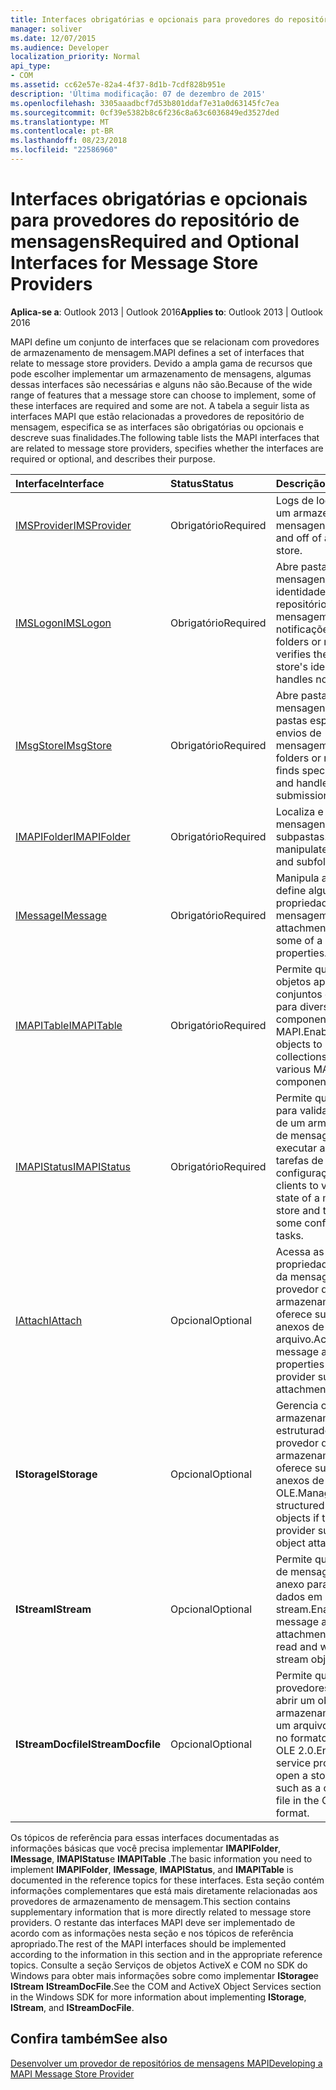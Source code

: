 ```yaml
---
title: Interfaces obrigatórias e opcionais para provedores do repositório de mensagens
manager: soliver
ms.date: 12/07/2015
ms.audience: Developer
localization_priority: Normal
api_type:
- COM
ms.assetid: cc62e57e-82a4-4f37-8d1b-7cdf828b951e
description: 'Última modificação: 07 de dezembro de 2015'
ms.openlocfilehash: 3305aaadbcf7d53b801ddaf7e31a0d63145fc7ea
ms.sourcegitcommit: 0cf39e5382b8c6f236c8a63c6036849ed3527ded
ms.translationtype: MT
ms.contentlocale: pt-BR
ms.lasthandoff: 08/23/2018
ms.locfileid: "22586960"
---
```

# <a name="required-and-optional-interfaces-for-message-store-providers"></a><span data-ttu-id="1b7be-103">Interfaces obrigatórias e opcionais para provedores do repositório de mensagens</span><span class="sxs-lookup"><span data-stu-id="1b7be-103">Required and Optional Interfaces for Message Store Providers</span></span>

 
  
<span data-ttu-id="1b7be-104">**Aplica-se a**: Outlook 2013 | Outlook 2016</span><span class="sxs-lookup"><span data-stu-id="1b7be-104">**Applies to**: Outlook 2013 | Outlook 2016</span></span> 
  
<span data-ttu-id="1b7be-105">MAPI define um conjunto de interfaces que se relacionam com provedores de armazenamento de mensagem.</span><span class="sxs-lookup"><span data-stu-id="1b7be-105">MAPI defines a set of interfaces that relate to message store providers.</span></span> <span data-ttu-id="1b7be-106">Devido a ampla gama de recursos que pode escolher implementar um armazenamento de mensagens, algumas dessas interfaces são necessárias e alguns não são.</span><span class="sxs-lookup"><span data-stu-id="1b7be-106">Because of the wide range of features that a message store can choose to implement, some of these interfaces are required and some are not.</span></span> <span data-ttu-id="1b7be-107">A tabela a seguir lista as interfaces MAPI que estão relacionadas a provedores de repositório de mensagem, especifica se as interfaces são obrigatórias ou opcionais e descreve suas finalidades.</span><span class="sxs-lookup"><span data-stu-id="1b7be-107">The following table lists the MAPI interfaces that are related to message store providers, specifies whether the interfaces are required or optional, and describes their purpose.</span></span>
  
|<span data-ttu-id="1b7be-108">**Interface**</span><span class="sxs-lookup"><span data-stu-id="1b7be-108">**Interface**</span></span>|<span data-ttu-id="1b7be-109">**Status**</span><span class="sxs-lookup"><span data-stu-id="1b7be-109">**Status**</span></span>|<span data-ttu-id="1b7be-110">**Descrição**</span><span class="sxs-lookup"><span data-stu-id="1b7be-110">**Description**</span></span>|
|:-----|:-----|:-----|
|[<span data-ttu-id="1b7be-111">IMSProvider</span><span class="sxs-lookup"><span data-stu-id="1b7be-111">IMSProvider</span></span>](imsprovideriunknown.md) <br/> |<span data-ttu-id="1b7be-112">Obrigatório</span><span class="sxs-lookup"><span data-stu-id="1b7be-112">Required</span></span>  <br/> |<span data-ttu-id="1b7be-113">Logs de logon e logoff um armazenamento de mensagens.</span><span class="sxs-lookup"><span data-stu-id="1b7be-113">Logs on to and off of a message store.</span></span>  <br/> |
|[<span data-ttu-id="1b7be-114">IMSLogon</span><span class="sxs-lookup"><span data-stu-id="1b7be-114">IMSLogon</span></span>](imslogoniunknown.md) <br/> |<span data-ttu-id="1b7be-115">Obrigatório</span><span class="sxs-lookup"><span data-stu-id="1b7be-115">Required</span></span>  <br/> |<span data-ttu-id="1b7be-116">Abre pastas ou mensagens, verifica a identidade do repositório de mensagem e manipula notificações.</span><span class="sxs-lookup"><span data-stu-id="1b7be-116">Opens folders or messages, verifies the message store's identity, and handles notifications.</span></span>  <br/> |
|[<span data-ttu-id="1b7be-117">IMsgStore</span><span class="sxs-lookup"><span data-stu-id="1b7be-117">IMsgStore</span></span>](imsgstoreimapiprop.md) <br/> |<span data-ttu-id="1b7be-118">Obrigatório</span><span class="sxs-lookup"><span data-stu-id="1b7be-118">Required</span></span>  <br/> |<span data-ttu-id="1b7be-119">Abre pastas ou mensagens, localiza pastas especiais e trata envios de mensagem.</span><span class="sxs-lookup"><span data-stu-id="1b7be-119">Opens folders or messages, finds special folders, and handles message submissions.</span></span>  <br/> |
|[<span data-ttu-id="1b7be-120">IMAPIFolder</span><span class="sxs-lookup"><span data-stu-id="1b7be-120">IMAPIFolder</span></span>](imapifolderimapicontainer.md) <br/> |<span data-ttu-id="1b7be-121">Obrigatório</span><span class="sxs-lookup"><span data-stu-id="1b7be-121">Required</span></span>  <br/> |<span data-ttu-id="1b7be-122">Localiza e manipula mensagens e subpastas.</span><span class="sxs-lookup"><span data-stu-id="1b7be-122">Finds and manipulates messages and subfolders.</span></span>  <br/> |
|[<span data-ttu-id="1b7be-123">IMessage</span><span class="sxs-lookup"><span data-stu-id="1b7be-123">IMessage</span></span>](imessageimapiprop.md) <br/> |<span data-ttu-id="1b7be-124">Obrigatório</span><span class="sxs-lookup"><span data-stu-id="1b7be-124">Required</span></span>  <br/> |<span data-ttu-id="1b7be-125">Manipula anexos e define algumas das propriedades da mensagem.</span><span class="sxs-lookup"><span data-stu-id="1b7be-125">Manipulates attachments and sets some of a message's properties.</span></span>  <br/> |
|[<span data-ttu-id="1b7be-126">IMAPITable</span><span class="sxs-lookup"><span data-stu-id="1b7be-126">IMAPITable</span></span>](imapitableiunknown.md) <br/> |<span data-ttu-id="1b7be-127">Obrigatório</span><span class="sxs-lookup"><span data-stu-id="1b7be-127">Required</span></span>  <br/> |<span data-ttu-id="1b7be-128">Permite que os outros objetos apresentar os conjuntos de dados para diversos componentes MAPI.</span><span class="sxs-lookup"><span data-stu-id="1b7be-128">Enables other objects to present collections of data to various MAPI components.</span></span>  <br/> |
|[<span data-ttu-id="1b7be-129">IMAPIStatus</span><span class="sxs-lookup"><span data-stu-id="1b7be-129">IMAPIStatus</span></span>](imapistatusimapiprop.md) <br/> |<span data-ttu-id="1b7be-130">Obrigatório</span><span class="sxs-lookup"><span data-stu-id="1b7be-130">Required</span></span>  <br/> |<span data-ttu-id="1b7be-131">Permite que os clientes para validar o estado de um armazenamento de mensagens e executar algumas tarefas de configuração.</span><span class="sxs-lookup"><span data-stu-id="1b7be-131">Enables clients to validate the state of a message store and to perform some configuration tasks.</span></span>  <br/> |
|[<span data-ttu-id="1b7be-132">IAttach</span><span class="sxs-lookup"><span data-stu-id="1b7be-132">IAttach</span></span>](iattachimapiprop.md) <br/> |<span data-ttu-id="1b7be-133">Opcional</span><span class="sxs-lookup"><span data-stu-id="1b7be-133">Optional</span></span>  <br/> |<span data-ttu-id="1b7be-134">Acessa as propriedades de anexo da mensagem se o provedor de armazenamento oferece suporte a anexos de arquivo.</span><span class="sxs-lookup"><span data-stu-id="1b7be-134">Accesses message attachment properties if the store provider supports file attachments.</span></span>  <br/> |
|<span data-ttu-id="1b7be-135">**IStorage**</span><span class="sxs-lookup"><span data-stu-id="1b7be-135">**IStorage**</span></span> <br/> |<span data-ttu-id="1b7be-136">Opcional</span><span class="sxs-lookup"><span data-stu-id="1b7be-136">Optional</span></span>  <br/> |<span data-ttu-id="1b7be-137">Gerencia objetos de armazenamento estruturado se o provedor de armazenamento oferece suporte a anexos de objeto OLE.</span><span class="sxs-lookup"><span data-stu-id="1b7be-137">Manages structured storage objects if the store provider supports OLE object attachments.</span></span>  <br/> |
|<span data-ttu-id="1b7be-138">**IStream**</span><span class="sxs-lookup"><span data-stu-id="1b7be-138">**IStream**</span></span> <br/> |<span data-ttu-id="1b7be-139">Opcional</span><span class="sxs-lookup"><span data-stu-id="1b7be-139">Optional</span></span>  <br/> |<span data-ttu-id="1b7be-140">Permite que os objetos de mensagem e o anexo para ler e gravar dados em objetos stream.</span><span class="sxs-lookup"><span data-stu-id="1b7be-140">Enables message and attachment objects to read and write data to stream objects.</span></span>  <br/> |
|<span data-ttu-id="1b7be-141">**IStreamDocfile**</span><span class="sxs-lookup"><span data-stu-id="1b7be-141">**IStreamDocfile**</span></span> <br/> |<span data-ttu-id="1b7be-142">Opcional</span><span class="sxs-lookup"><span data-stu-id="1b7be-142">Optional</span></span>  <br/> |<span data-ttu-id="1b7be-143">Permite que alguns provedores de serviços abrir um objeto de armazenamento, como um arquivo composto no formato de arquivo OLE 2.0.</span><span class="sxs-lookup"><span data-stu-id="1b7be-143">Enables some service providers to open a storage object, such as a compound file in the OLE 2.0 file format.</span></span>  <br/> |
   
<span data-ttu-id="1b7be-144">Os tópicos de referência para essas interfaces documentadas as informações básicas que você precisa implementar **IMAPIFolder**, **IMessage**, **IMAPIStatus**e **IMAPITable** .</span><span class="sxs-lookup"><span data-stu-id="1b7be-144">The basic information you need to implement **IMAPIFolder**, **IMessage**, **IMAPIStatus**, and **IMAPITable** is documented in the reference topics for these interfaces.</span></span> <span data-ttu-id="1b7be-145">Esta seção contém informações complementares que está mais diretamente relacionadas aos provedores de armazenamento de mensagem.</span><span class="sxs-lookup"><span data-stu-id="1b7be-145">This section contains supplementary information that is more directly related to message store providers.</span></span> <span data-ttu-id="1b7be-146">O restante das interfaces MAPI deve ser implementado de acordo com as informações nesta seção e nos tópicos de referência apropriado.</span><span class="sxs-lookup"><span data-stu-id="1b7be-146">The rest of the MAPI interfaces should be implemented according to the information in this section and in the appropriate reference topics.</span></span> <span data-ttu-id="1b7be-147">Consulte a seção Serviços de objetos ActiveX e COM no SDK do Windows para obter mais informações sobre como implementar **IStorage**e **IStream** **IStreamDocFile**.</span><span class="sxs-lookup"><span data-stu-id="1b7be-147">See the COM and ActiveX Object Services section in the Windows SDK for more information about implementing **IStorage**, **IStream**, and **IStreamDocFile**.</span></span>
  
## <a name="see-also"></a><span data-ttu-id="1b7be-148">Confira também</span><span class="sxs-lookup"><span data-stu-id="1b7be-148">See also</span></span>



[<span data-ttu-id="1b7be-149">Desenvolver um provedor de repositórios de mensagens MAPI</span><span class="sxs-lookup"><span data-stu-id="1b7be-149">Developing a MAPI Message Store Provider</span></span>](developing-a-mapi-message-store-provider.md)

